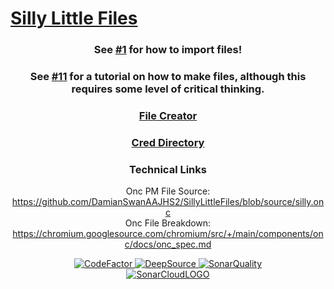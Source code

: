 # [Silly Little Files](https://sillylittlefiles.web.app)

<center>

### See [#1](https://github.com/DamianSwanAAJHS2/SillyLittleFiles/discussions/1) for how to import files!<br>

### See [#11](https://github.com/DamianSwanAAJHS2/SillyLittleFiles/discussions/11) for a tutorial on how to make files, although this requires some level of critical thinking.

### [File Creator](https://sillylittlefiles.web.app/filecreator.html)

### [Cred Directory](https://sillylittlefiles.web.app/directory.html)

### Technical Links

Onc PM File Source: <a href='https://github.com/DamianSwanAAJHS2/SillyLittleFiles/blob/source/silly.onc'>https://github.com/DamianSwanAAJHS2/SillyLittleFiles/blob/source/silly.onc</a> <br>
Onc File Breakdown: <a href='https://github.com/DamianSwanAAJHS2/SillyLittleFiles/blob/source/silly.onc'>https://chromium.googlesource.com/chromium/src/+/main/components/onc/docs/onc_spec.md</a>


<a href="https://www.codefactor.io/repository/github/damianswanaajhs2/sillylittlefiles/overview/main">
    <img src="https://www.codefactor.io/repository/github/damianswanaajhs2/sillylittlefiles/badge/main" alt="CodeFactor" />
</a>
<a href="https://app.deepsource.com/gh/DamianSwanAAJHS2/SillyLittleFiles/" target="_blank">
    <img alt="DeepSource" title="DeepSource" src="https://app.deepsource.com/gh/DamianSwanAAJHS2/SillyLittleFiles.svg/?label=active+issues&show_trend=false&token=TNRs88MO0hVNrxbnPGqcgvvb"/>
</a>
<a href="https://sonarcloud.io/summary/new_code?id=DamianSwanAAJHS2_SillyLittleFiles" target="_blank">
    <img alt="SonarQuality" title="Sonarcloud" src="https://sonarcloud.io/api/project_badges/measure?project=DamianSwanAAJHS2_SillyLittleFiles&metric=alert_status"/>
    </a>
    <br>
<a href="https://sonarcloud.io" target="_blank">
    <img title="SonarCloud" alt="SonarCloudLOGO" src="https://sonarcloud.io/images/project_badges/sonarcloud-black.svg"/>
</a>
</center>
